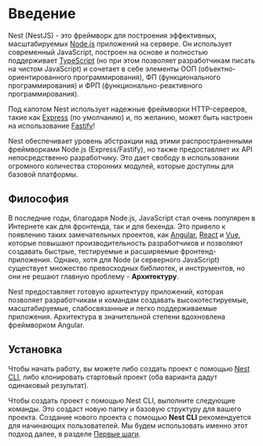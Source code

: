 # Введение

Nest (NestJS) - это фреймворк для построения эффективных, масштабируемых 
[Node.js](https://nodejs.org/) приложений на сервере. 
Он использует современный JavaScript, построен на основе и полностью 
поддерживает [TypeScript](http://www.typescriptlang.org/) 
(но при этом позволяет разработчикам писать на чистом JavaScript) и сочетает 
в себе элементы ООП (объектно-ориентированного программирования), 
ФП (функционального программирования) и ФРП (функционально-реактивного программирования).

Под капотом Nest использует надежные фреймворки HTTP-серверов, 
такие как [Express](https://expressjs.com/) (по умолчанию) и, по желанию, 
может быть настроен на использование [Fastify](https://github.com/fastify/fastify)!

Nest обеспечивает уровень абстракции над этими распространенными фреймворками 
Node.js (Express/Fastify), но также предоставляет их API непосредственно разработчику. 
Это дает свободу в использовании огромного количества сторонних модулей, 
которые доступны для базовой платформы.

## Философия

В последние годы, благодаря Node.js, JavaScript стал очень популярен в Интернете 
как для фронтенда, так и для бекенда. Это привело к появлению таких замечательных 
проектов, как [Angular](https://angular.io/), [React](https://github.com/facebook/react) 
и [Vue](https://github.com/vuejs/vue), которые повышают производительность разработчиков 
и позволяют создавать быстрые, тестируемые и расширяемые фронтенд-приложения. Однако, 
хотя для Node (и серверного JavaScript) существует множество превосходных библиотек, 
и инструментов, но они не решают главную проблему - **Архитектуру**.

Nest предоставляет готовую архитектуру приложений, которая позволяет разработчикам 
и командам создавать высокотестируемые, масштабируемые, слабосвязанные и легко поддерживаемые 
приложения. Архитектура в значительной степени вдохновлена фреймворком Angular.

## Установка

Чтобы начать работу, вы можете либо создать проект с помощью [Nest CLI](/cli/overview), 
либо клонировать стартовый проект (оба варианта дадут одинаковый результат).

Чтобы создать проект с помощью Nest CLI, выполните следующие команды. 
Это создаст новую папку и базовую структуру для вашего проекта.
Создание нового проекта с помощью **Nest CLI** рекомендуется для начинающих пользователей. 
Мы будем использовать именно этот подход далее, в разделе [Первые шаги](first-steps).